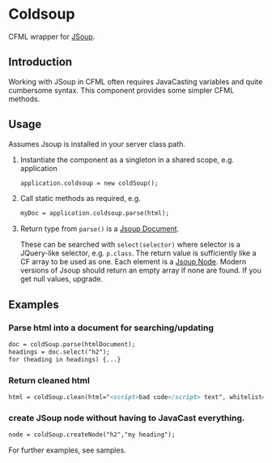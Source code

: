 # Coldsoup

CFML wrapper for [JSoup](https://www.jsoup.org).

## Introduction

Working with JSoup in CFML often requires JavaCasting variables and quite cumbersome syntax. This component provides some simpler CFML methods.

## Usage

Assumes Jsoup is installed in your server class path.

1. Instantiate the component as a singleton in a shared scope, e.g. application
	```cfml
	application.coldsoup = new coldSoup();
	```

2. Call static methods as required, e.g.
	```cfml
	myDoc = application.coldsoup.parse(html);
	```

3. Return type from `parse()` is a [Jsoup Document](https://jsoup.org/apidocs/org/jsoup/nodes/Document.html).

	These can be searched with `select(selector)` where selector is a JQuery-like selector, e.g. `p.class`. The return value is sufficiently like a CF array to be used as one. Each element is a [Jsoup Node](https://jsoup.org/apidocs/org/jsoup/nodes/Node.html). Modern versions of Jsoup should return an empty array if none are found. If you get null values, upgrade.

## Examples

### Parse html into a document for searching/updating

```cfml
doc = coldSoup.parse(htmlDocument);
headings = doc.select("h2");
for (heading in headings) {...}
```

### Return cleaned html

```cfml
html = coldSoup.clean(html="<script>bad code</script> text", whitelist="basic" );
```

### create JSoup node without having to JavaCast everything.

```cfml
node = coldSoup.createNode("h2","my heading");
```

For further examples, see samples.
